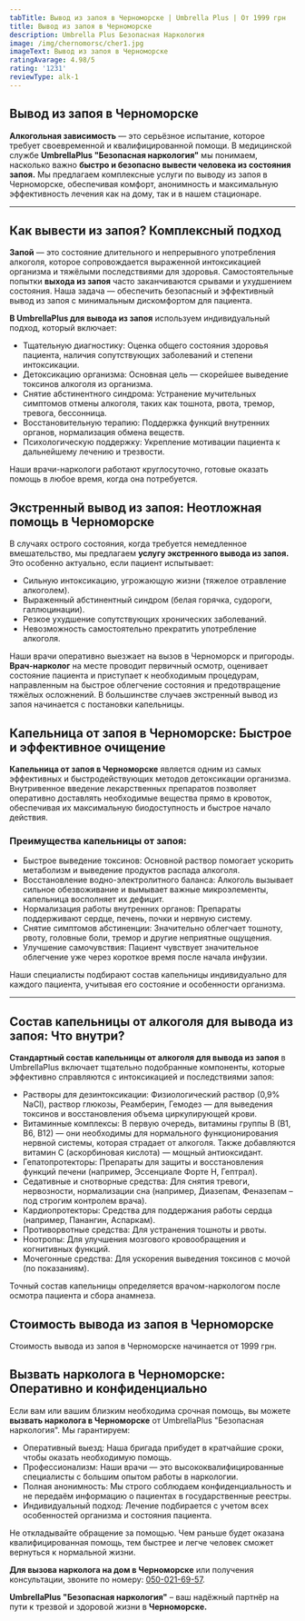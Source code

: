 ```yaml
---
tabTitle: Вывод из запоя в Черноморске | Umbrella Plus | От 1999 грн
title: Вывод из запоя в Черноморске
description: Umbrella Plus Безопасная Наркология
image: /img/chernomorsc/cher1.jpg
imageText: Вывод из запоя в Черноморске
ratingAvarage: 4.98/5
rating: '1231'
reviewType: alk-1
---
```


## Вывод из запоя в Черноморске

**Алкогольная зависимость** — это серьёзное испытание, которое требует своевременной и квалифицированной помощи. В медицинской службе **UmbrellaPlus "Безопасная наркология"** мы понимаем, насколько важно **быстро и безопасно вывести человека из состояния запоя.** Мы предлагаем комплексные услуги по выводу из запоя в Черноморске, обеспечивая комфорт, анонимность и максимальную эффективность лечения как на дому, так и в нашем стационаре.

***

## Как вывести из запоя? Комплексный подход

**Запой** — это состояние длительного и непрерывного употребления алкоголя, которое сопровождается выраженной интоксикацией организма и тяжёлыми последствиями для здоровья. Самостоятельные попытки **выхода из запоя** часто заканчиваются срывами и ухудшением состояния. Наша задача — обеспечить безопасный и эффективный вывод из запоя с минимальным дискомфортом для пациента.

**В UmbrellaPlus для вывода из запоя** используем индивидуальный подход, который включает:

* Тщательную диагностику: Оценка общего состояния здоровья пациента, наличия сопутствующих заболеваний и степени интоксикации.
* Детоксикацию организма: Основная цель — скорейшее выведение токсинов алкоголя из организма.
* Снятие абстинентного синдрома: Устранение мучительных симптомов отмены алкоголя, таких как тошнота, рвота, тремор, тревога, бессонница.
* Восстановительную терапию: Поддержка функций внутренних органов, нормализация обмена веществ.
* Психологическую поддержку: Укрепление мотивации пациента к дальнейшему лечению и трезвости.

Наши врачи-наркологи работают круглосуточно, готовые оказать помощь в любое время, когда она потребуется.

## Экстренный вывод из запоя: Неотложная помощь в Черноморске

В случаях острого состояния, когда требуется немедленное вмешательство, мы предлагаем **услугу экстренного вывода из запоя.** Это особенно актуально, если пациент испытывает:

* Сильную интоксикацию, угрожающую жизни (тяжелое отравление алкоголем).
* Выраженный абстинентный синдром (белая горячка, судороги, галлюцинации).
* Резкое ухудшение сопутствующих хронических заболеваний.
* Невозможность самостоятельно прекратить употребление алкоголя.

Наши врачи оперативно выезжает на вызов в Черноморск и пригороды. **Врач-нарколог** на месте проводит первичный осмотр, оценивает состояние пациента и приступает к необходимым процедурам, направленным на быстрое облегчение состояния и предотвращение тяжёлых осложнений. В большинстве случаев экстренный вывод из запоя начинается с постановки капельницы.

## Капельница от запоя в Черноморске: Быстрое и эффективное очищение

**Капельница от запоя в Черноморске** является одним из самых эффективных и быстродействующих методов детоксикации организма. Внутривенное введение лекарственных препаратов позволяет оперативно доставлять необходимые вещества прямо в кровоток, обеспечивая их максимальную биодоступность и быстрое начало действия.

### Преимущества капельницы от запоя:

* Быстрое выведение токсинов: Основной раствор помогает ускорить метаболизм и выведение продуктов распада алкоголя.
* Восстановление водно-электролитного баланса: Алкоголь вызывает сильное обезвоживание и вымывает важные микроэлементы, капельница восполняет их дефицит.
* Нормализация работы внутренних органов: Препараты поддерживают сердце, печень, почки и нервную систему.
* Снятие симптомов абстиненции: Значительно облегчает тошноту, рвоту, головные боли, тремор и другие неприятные ощущения.
* Улучшение самочувствия: Пациент чувствует значительное облегчение уже через короткое время после начала инфузии.

Наши специалисты подбирают состав капельницы индивидуально для каждого пациента, учитывая его состояние и особенности организма.

***

## Состав капельницы от алкоголя для вывода из запоя: Что внутри?

**Стандартный состав капельницы от алкоголя для вывода из запоя** в UmbrellaPlus включает тщательно подобранные компоненты, которые эффективно справляются с интоксикацией и последствиями запоя:

* Растворы для дезинтоксикации: Физиологический раствор (0,9% NaCl), раствор глюкозы, Реамберин, Гемодез — для выведения токсинов и восстановления объема циркулирующей крови.
* Витаминные комплексы: В первую очередь, витамины группы В (В1, В6, В12) — они необходимы для нормального функционирования нервной системы, которая страдает от алкоголя. Также добавляются витамин С (аскорбиновая кислота) — мощный антиоксидант.
* Гепатопротекторы: Препараты для защиты и восстановления функций печени (например, Эссенциале Форте Н, Гептрал).
* Седативные и снотворные средства: Для снятия тревоги, нервозности, нормализации сна (например, Диазепам, Феназепам – под строгим контролем врача).
* Кардиопротекторы: Средства для поддержания работы сердца (например, Панангин, Аспаркам).
* Противорвотные средства: Для устранения тошноты и рвоты.
* Ноотропы: Для улучшения мозгового кровообращения и когнитивных функций.
* Мочегонные средства: Для ускорения выведения токсинов с мочой (по показаниям).

Точный состав капельницы определяется врачом-наркологом после осмотра пациента и сбора анамнеза.

## Стоимость вывода из запоя в Черноморске

Стоимость вывода из запоя в Черноморске начинается от 1999 грн.

## Вызвать нарколога в Черноморске: Оперативно и конфиденциально

Если вам или вашим близким необходима срочная помощь, вы можете **вызвать нарколога в Черноморске** от UmbrellaPlus "Безопасная наркология". Мы гарантируем:

* Оперативный выезд: Наша бригада прибудет в кратчайшие сроки, чтобы оказать необходимую помощь.
* Профессионализм: Наши врачи — это высококвалифицированные специалисты с большим опытом работы в наркологии.
* Полная анонимность: Мы строго соблюдаем конфиденциальность и не передаём информацию о пациентах в государственные реестры.
* Индивидуальный подход: Лечение подбирается с учетом всех особенностей организма и состояния пациента.

Не откладывайте обращение за помощью. Чем раньше будет оказана квалифицированная помощь, тем быстрее и легче человек сможет вернуться к нормальной жизни.

**Для вызова нарколога на дом в Черноморске** или получения консультации, звоните по номеру: [050-021-69-57](tel:0500216957).

**UmbrellaPlus "Безопасная наркология"** – ваш надёжный партнёр на пути к трезвой и здоровой жизни в **Черноморске.**
